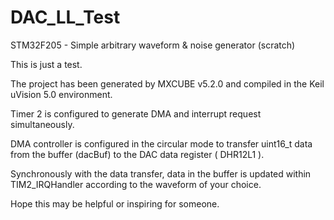# DAC_LL_Test
STM32F205 - Simple arbitrary waveform &amp; noise generator (scratch)

This is just a test.

The project has been generated by MXCUBE v5.2.0 and compiled in the Keil uVision 5.0 environment.

Timer 2 is configured to generate DMA and interrupt request simultaneously.

DMA controller is configured in the circular mode to transfer uint16_t data from the buffer (dacBuf) to the DAC data register ( DHR12L1 ).

Synchronously with the data transfer, data in the buffer is updated within TIM2_IRQHandler according to the waveform of your choice.

Hope this may be helpful or inspiring for someone.
